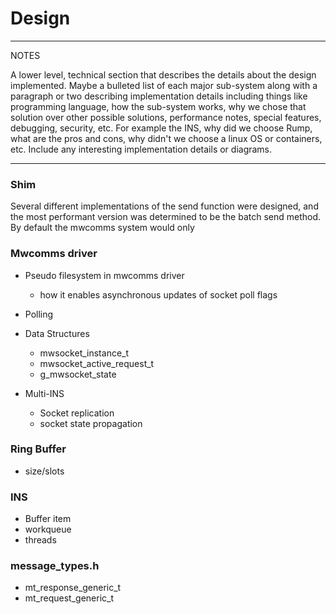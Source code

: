 
Design
======

***
NOTES

A lower level, technical section that describes the details about the design implemented.
Maybe a bulleted list of each major sub-system along with a paragraph or two describing
implementation details including things like programming language, how the sub-system works,
why we chose that solution over other possible solutions, performance notes, special features,
debugging, security, etc. For example the INS, why did we choose Rump, what are the pros and
cons, why didn't we choose a linux OS or containers, etc. Include any interesting implementation
details or diagrams.

***


### Shim


Several different implementations of the send function were designed, and the most performant version was determined to be the batch send method.  By default the mwcomms system would only 



### Mwcomms driver

* Pseudo filesystem in mwcomms driver
    * how it enables asynchronous updates of socket poll flags    

* Polling

* Data Structures
    * mwsocket_instance_t
    * mwsocket_active_request_t
    * g_mwsocket_state
    
* Multi-INS
    * Socket replication
    * socket state propagation

### Ring Buffer

* size/slots

### INS

* Buffer item
* workqueue
* threads


### message_types.h

* mt_response_generic_t
* mt_request_generic_t

